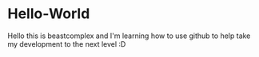 # Hello-World
Hello this is beastcomplex and I'm learning how to use github to help take my development to the next level :D
